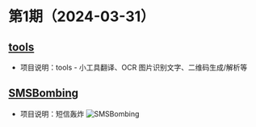 # 第1期（2024-03-31）


## [tools](https://github.com/xiaoxuan6/tools)
- 项目说明：tools - 小工具翻译、OCR 图片识别文字、二维码生成/解析等

## [SMSBombing](https://github.com/xiaoxuan6/SMSBombing)
- 项目说明：短信轰炸
![SMSBombing](https://socialify.git.ci/xiaoxuan6/SMSBombing/image?description=1&font=Bitter&forks=1&issues=1&language=1&name=1&owner=1&pattern=Floating%20Cogs&pulls=1&stargazers=1&theme=Dark)
